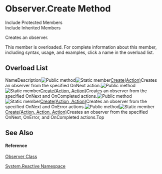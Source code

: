 # Observer.Create Method

Include Protected Members  
Include Inherited Members

Creates an observer.

This member is overloaded. For complete information about this member, including syntax, usage, and examples, click a name in the overload list.

## Overload List

NameDescription![Public method](https://reactiveui.net/assets/img/Hh303103.pubmethod(en-us,VS.103).gif "Public method")![Static member](https://reactiveui.net/assets/img/Hh244319.static(en-us,VS.103).gif "Static member")[Create<T>(Action<T>)](https://msdn.microsoft.com/en-us/library/m:system.reactive.observer.create%60%601(system.action%7b%60%600%7d)(v=VS.103))Creates an observer from the specified OnNext action.![Public method](https://reactiveui.net/assets/img/Hh303103.pubmethod(en-us,VS.103).gif "Public method")![Static member](https://reactiveui.net/assets/img/Hh244319.static(en-us,VS.103).gif "Static member")[Create<T>(Action<T>, Action)](https://msdn.microsoft.com/en-us/library/m:system.reactive.observer.create%60%601(system.action%7b%60%600%7d%2csystem.action)(v=VS.103))Creates an observer from the specified OnNext and OnCompleted actions.![Public method](https://reactiveui.net/assets/img/Hh303103.pubmethod(en-us,VS.103).gif "Public method")![Static member](https://reactiveui.net/assets/img/Hh244319.static(en-us,VS.103).gif "Static member")[Create<T>(Action<T>, Action<Exception>)](https://msdn.microsoft.com/en-us/library/m:system.reactive.observer.create%60%601(system.action%7b%60%600%7d%2csystem.action%7bsystem.exception%7d)(v=VS.103))Creates an observer from the specified OnNext and OnError actions.![Public method](https://reactiveui.net/assets/img/Hh303103.pubmethod(en-us,VS.103).gif "Public method")![Static member](https://reactiveui.net/assets/img/Hh244319.static(en-us,VS.103).gif "Static member")[Create<T>(Action<T>, Action<Exception>, Action)](https://msdn.microsoft.com/en-us/library/m:system.reactive.observer.create%60%601(system.action%7b%60%600%7d%2csystem.action%7bsystem.exception%7d%2csystem.action)(v=VS.103))Creates an observer from the specified OnNext, OnError, and OnCompleted actions.Top

## See Also

#### Reference

[Observer Class](Observer\Observer.md)

[System.Reactive Namespace](System.Reactive\System.Reactive.md)




